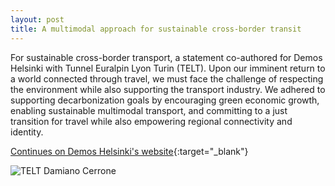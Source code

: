 ```yaml
---
layout: post
title: A multimodal approach for sustainable cross-border transit
---
```

For sustainable cross-border transport, a statement co-authored for Demos Helsinki with Tunnel Euralpin Lyon Turin (TELT). Upon our imminent return to a world connected through travel, we must face the challenge of respecting the environment while also supporting the transport industry. We adhered to supporting decarbonization goals by encouraging green economic growth, enabling sustainable multimodal transport, and committing to a just transition for travel while also empowering regional connectivity and identity.

[Continues on Demos Helsinki's website](https://demoshelsinki.fi/referenssit/a-multimodal-approach-for-sustainable-cross-border-transit/){:target="_blank"}


![TELT Damiano Cerrone]({{site.baseurl}}/assets/images/2017-10-01-urban-complexity.png)